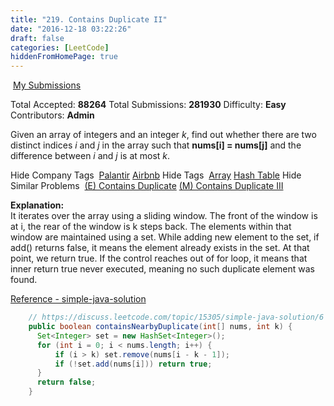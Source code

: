 ```yaml
---
title: "219. Contains Duplicate II"
date: "2016-12-18 03:22:26"
draft: false
categories: [LeetCode]
hiddenFromHomePage: true
---
```

 [My Submissions](https://leetcode.com/problems/contains-duplicate-ii/submissions/)

Total Accepted: **88264**
Total Submissions: **281930**
Difficulty: **Easy**
Contributors: **Admin**

Given an array of integers and an integer *k*, find out whether there are two distinct indices *i* and *j* in the array such that **nums[i] = nums[j]** and the difference between *i* and *j* is at most *k*.

Hide Company Tags
 [Palantir](https://leetcode.com/company/palantir/) [Airbnb](https://leetcode.com/company/airbnb/)
Hide Tags
 [Array](https://leetcode.com/tag/array/) [Hash Table](https://leetcode.com/tag/hash-table/)
Hide Similar Problems
 [(E) Contains Duplicate](https://leetcode.com/problems/contains-duplicate/) [(M) Contains Duplicate III](https://leetcode.com/problems/contains-duplicate-iii/)

**Explanation:**   
It iterates over the array using a sliding window. The front of the window is at i, the rear of the window is k steps back. The elements within that window are maintained using a set. While adding new element to the set, if add() returns false, it means the element already exists in the set. At that point, we return true. If the control reaches out of for loop, it means that inner return true never executed, meaning no such duplicate element was found.  

[Reference - simple-java-solution]( https://discuss.leetcode.com/topic/15305/simple-java-solution/6)

```java
    // https://discuss.leetcode.com/topic/15305/simple-java-solution/6
    public boolean containsNearbyDuplicate(int[] nums, int k) {
      Set<Integer> set = new HashSet<Integer>();
      for (int i = 0; i < nums.length; i++) {
          if (i > k) set.remove(nums[i - k - 1]);
          if (!set.add(nums[i])) return true;
      }
      return false;
    }
```
